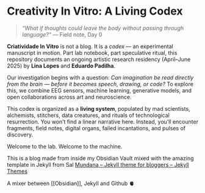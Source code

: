 # Creativity In Vitro: A Living Codex

> *“What if thoughts could leave the body without passing through language?”*
> — Field note, Day 0

**Criatividade In Vitro** is not a blog. It is a *codex* — an experimental manuscript in motion.
Part lab notebook, part speculative ritual, this repository documents an ongoing artistic research residency (April–June 2025) by **Lina Lopes** and **Eduardo Padilha**.

Our investigation begins with a question: *Can imagination be read directly from the brain — before it becomes speech, drawing, or code?*
To explore this, we combine EEG sensors, machine learning, generative models, and open collaborations across art and neuroscience.

This codex is organized as a **living system**, populated by mad scientists, alchemists, stitchers, data creatures, and rituals of technological resurrection. You won’t find a linear narrative here. Instead, you’ll encounter fragments, field notes, digital organs, failed incantations, and pulses of discovery.

Welcome to the lab.
Welcome to the machine.



This is a blog made from inside my Obsidian Vault mixed with the amazing template in Jekyll from Sal [Mundana – Jekyll theme for bloggers – Jekyll Themes](https://jekyllthemes.io/theme/mundana)

A mixer between [[Obsidian]], Jekyll and Github 🫀
